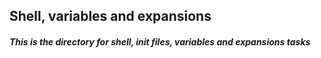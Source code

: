 ## Shell, variables and expansions
##### This is the directory for shell, init files, variables and expansions tasks